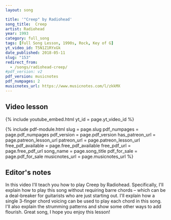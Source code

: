 ```yaml
---
layout: song

title: '"Creep" by Radiohead'
song_title:  Creep
artist: Radiohead
year: 1993
category: full_song
tags: [Full Song Lesson, 1990s, Rock, Key of G]
yt_video_id: T5N1Z1RYxGk
date_published: 2018-05-11
slug: "153"
redirect_from:
  - /songs/radiohead-creep/
#pdf_version: v2
pdf_version: musicnotes
pdf_numpages: 2
musicnotes_url: https://www.musicnotes.com/l/zkkMX
---
```


## Video lesson

{% include youtube_embed.html yt_id = page.yt_video_id %}

{% include pdf-module.html slug = page.slug pdf_numpages = page.pdf_numpages pdf_version = page.pdf_version has_patreon_url = page.patreon_lesson_url patreon_url = page.patreon_lesson_url free_pdf_available = page.free_pdf_available free_pdf_url = page.free_pdf_url song_name = page.song_title pdf_for_sale = page.pdf_for_sale musicnotes_url = page.musicnotes_url %}

## Editor's notes

In this video I'll teach you how to play Creep by Radiohead. Specifically, I'll explain how to play this song without requiring barre chords – which can be a deal-breaker for guitarists who are just starting out. I'll explain how a single 3-finger chord voicing can be used to play each chord in this song. I'll also explain the strumming patterns and show some other ways to add flourish. Great song, I hope you enjoy this lesson!

<!-- ## Lyrics w/ chords

    INTRO
    G - B - C - Cm

    VERSE
                         G                                 B
    When you were here before...I couldn’t look you in the eye
                  C                             Cm
    Just like an angel... your skin makes me cry
                     G                         B
    You float like a feather... in a beautiful world
                   C                         Cm
    And I wish was special... you’re so very special

    CHORUS
                  C              B
        But I’m a creep... I’m a weirdo
                                 C                 Cm
        What the hell am I doing here... I don’t belong here

        (repeat same progression for rest of song)

    I don’t care if it hurts... I wanna have control
    I want a perfect body... I want a perfect soul
 I want you to notice... when I’m not around
    You’re so very special... I wish I was special

        But I’m a creep... I’m a weirdo
        What the hell am I doing here?
        When I don’t belong here...

        Whoa, whoa...
        She’s... running out the door...
        She’s... running out, she run, run...
        Run... Run...

    Whatever makes you happy... whatever you want
 You’re so very special... I wish I was special

        But I’m a creep... I’m a weirdo
        What the hell am I doing here?
        I don’t belong here... I don’t belong here

                                        (end on G)

## Chords

I prefer starting with a 3-finger position for each chord:

    E ––––––––––––––––––––––––
    B ––––––––––––––––––4–––––
    G –––4––––8––––9––––5–––––
    D –––5––––9–––10––––x–––––
    A –––x––––x––––x––––3–––––
    E –––3––––7––––8––––––––––
         G    B    C    Cm    

As I show in the video lesson, this finger approach lets you add the 4th tone to each chord, to match the vibe that the lead guitarist adds during Radiohead's version of this song. See my video lesson for reference:

    E ––––––––––––––––––––––––
    B ––––––––––––––––––6–––––
    G –––5––––9–––10––––5–––––
    D –––5––––9–––10––––x–––––
    A –––x––––x––––x––––3–––––
    E –––3––––7––––8––––––––––
         G4   B4   C4   Cm4    

Or you can play the chords like this:

    4-finger version:                Fully barred version:

    E ––––––––––––––––––––––––       E –––3––––7––––8––––3–––––
    B ––––––––––––––––––4–––––       B –––3––––7––––8––––4–––––
    G –––4––––8––––9––––5–––––       G –––4––––8––––9––––5–––––
    D –––5––––9–––10––––5–––––       D –––5––––9–––10––––5–––––
    A –––5––––9–––10––––3–––––       A –––5––––9–––10––––3–––––
    E –––3––––7––––8––––x–––––       E –––3––––7––––8––––x–––––
         G    B    C    Cm                G    B    C    Cm    


## Strumming

Full strum:

    1 e & a 2 e & a 3 e & a 4 e & a 1 e & a 2 e & a 3 e & a 4 e & a
    D       D     U D   D     U D U D     U D U D     U D U D   D U
    >       >           >           >           >           >

Simple strum:

    1 e & a 2 e & a 3 e & a 4 e & a 1 e & a 2 e & a 3 e & a 4 e & a
    D   D   D   D U D   D   D   D U D   D   D   D U D   D   D   D U
    >       >       >       >       >       >       >       >

## Good luck!

I hope this helps! Please let me know if you have any comments or feedback. Thanks! -->

